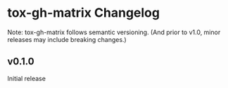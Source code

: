 # tox-gh-matrix Changelog

Note: tox-gh-matrix follows semantic versioning.
(And prior to v1.0, minor releases may include breaking changes.)

## v0.1.0

Initial release
